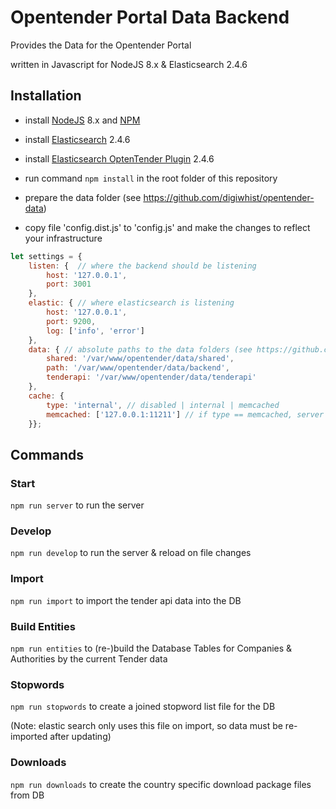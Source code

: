 # Opentender Portal Data Backend

Provides the Data for the Opentender Portal

written in Javascript for NodeJS 8.x & Elasticsearch 2.4.6

## Installation

- install [NodeJS](https://nodejs.org/) 8.x and [NPM](https://www.npmjs.com/)
- install [Elasticsearch](https://www.elastic.co/) 2.4.6
- install [Elasticsearch OptenTender Plugin](https://github.com/digiwhist/elasticsearch-native-script-opentender) 2.4.6

- run command `npm install` in the root folder of this repository

- prepare the data folder (see https://github.com/digiwhist/opentender-data)

- copy file 'config.dist.js' to 'config.js' and make the changes to reflect your infrastructure

```javascript
let settings = {
	listen: {  // where the backend should be listening
		host: '127.0.0.1',
		port: 3001
	},
	elastic: { // where elasticsearch is listening
		host: '127.0.0.1',
		port: 9200,
		log: ['info', 'error']
	},
	data: { // absolute paths to the data folders (see https://github.com/digiwhist/opentender-data)
		shared: '/var/www/opentender/data/shared',
		path: '/var/www/opentender/data/backend',
		tenderapi: '/var/www/opentender/data/tenderapi'
	},
	cache: {
		type: 'internal', // disabled | internal | memcached
		memcached: ['127.0.0.1:11211'] // if type == memcached, server address(es)
	}};
```

## Commands

### Start

`npm run server` to run the server

### Develop

`npm run develop` to run the server & reload on file changes

### Import

`npm run import` to import the tender api data into the DB

### Build Entities

`npm run entities` to (re-)build the Database Tables for Companies & Authorities by the current Tender data

### Stopwords

`npm run stopwords` to create a joined stopword list file for the DB

(Note: elastic search only uses this file on import, so data must be re-imported after updating)

### Downloads

`npm run downloads` to create the country specific download package files from DB

